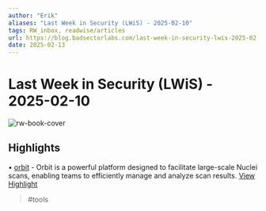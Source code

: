 ```yaml
---
author: "Erik"
aliases: "Last Week in Security (LWiS) - 2025-02-10"
tags: RW_inbox, readwise/articles
url: https://blog.badsectorlabs.com/last-week-in-security-lwis-2025-02-10.html
date: 2025-02-13
---
```

# Last Week in Security (LWiS) - 2025-02-10

![rw-book-cover](https://blog.badsectorlabs.com/images/lwis/lwis-02-10.png)

## Highlights


• [orbit](https://github.com/orbitscanner/orbit) - Orbit is a powerful platform designed to facilitate large-scale Nuclei scans, enabling teams to efficiently manage and analyze scan results.
[View Highlight](https://read.readwise.io/read/01jm01g97htrw8yxmnjssrdxz1)
> #tools 
